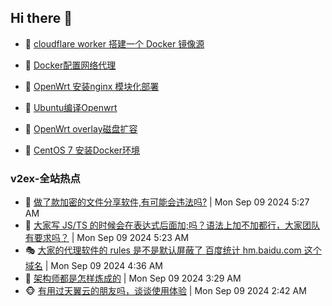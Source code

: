 ## Hi there 👋

<!--
**dkyg666/dkyg666** is a ✨ _special_ ✨ repository because its `README.md` (this file) appears on your GitHub profile.

Here are some ideas to get you started:

- 🔭 I’m currently working on ...
- 🌱 I’m currently learning ...
- 👯 I’m looking to collaborate on ...
- 🤔 I’m looking for help with ...
- 💬 Ask me about ...
- 📫 How to reach me: ...
- 😄 Pronouns: ...
- ⚡ Fun fact: ...
-->
<!-- BLOG-POST-LIST:START -->
- 🦩 [cloudflare worker 搭建一个 Docker 镜像源](http://blog.1996099.xyz/archives/cloudflare-worker-da-jian-yi-ge-docker-jing-xiang-zhan) 

- 🚦 [Docker配置网络代理](http://blog.1996099.xyz/archives/dockerpei-zhi-wang-luo-dai-li) 

- 🫶 [OpenWrt 安装nginx 模块化部署](http://blog.1996099.xyz/archives/openwrt-an-zhuang-nginx-mo-kuai-hua-bu-shu) 

- 🦄 [Ubuntu编译Openwrt](http://blog.1996099.xyz/archives/ubuntuzi-bian-yi-openwrt) 

- 🐻 [OpenWrt overlay磁盘扩容](http://blog.1996099.xyz/archives/openwrt-overlay) 

- 🤖 [CentOS 7 安装Docker环境](http://blog.1996099.xyz/archives/centos-docker) 
<!-- BLOG-POST-LIST:END -->
### v2ex-全站热点
<!-- v2ex:START -->
- 🥸 [做了款加密的文件分享软件,有可能会违法吗?](https://www.v2ex.com/t/1071301#reply1) | Mon Sep 09 2024 5:27 AM
- 🤗 [大家写 JS/TS 的时候会在表达式后面加;吗？语法上加不加都行，大家团队有要求吗？](https://www.v2ex.com/t/1071299#reply6) | Mon Sep 09 2024 5:23 AM
- 🎭 [大家的代理软件的 rules 是不是默认屏蔽了 百度统计 hm.baidu.com 这个域名](https://www.v2ex.com/t/1071281#reply6) | Mon Sep 09 2024 4:36 AM
- 🥷 [架构师都是怎样炼成的](https://www.v2ex.com/t/1071252#reply16) | Mon Sep 09 2024 3:29 AM
- 🐵 [有用过天翼云的朋友吗，谈谈使用体验](https://www.v2ex.com/t/1071225#reply12) | Mon Sep 09 2024 2:42 AM<!-- v2ex:END -->
